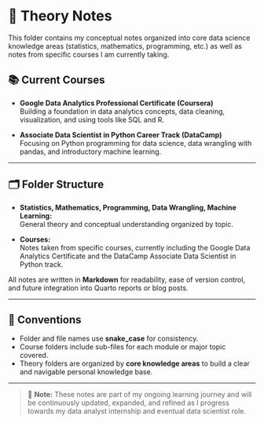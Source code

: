 # 🧠 Theory Notes

This folder contains my conceptual notes organized into core data science knowledge areas (statistics, mathematics, programming, etc.) as well as notes from specific courses I am currently taking.

## 📚 Current Courses

- **Google Data Analytics Professional Certificate (Coursera)**  
  Building a foundation in data analytics concepts, data cleaning, visualization, and using tools like SQL and R.

- **Associate Data Scientist in Python Career Track (DataCamp)**  
  Focusing on Python programming for data science, data wrangling with pandas, and introductory machine learning.

---

## 🗂️ Folder Structure

- **Statistics, Mathematics, Programming, Data Wrangling, Machine Learning:**  
  General theory and conceptual understanding organized by topic.

- **Courses:**  
  Notes taken from specific courses, currently including the Google Data Analytics Certificate and the DataCamp Associate Data Scientist in Python track.

All notes are written in **Markdown** for readability, ease of version control, and future integration into Quarto reports or blog posts.

---

## 🔖 Conventions

- Folder and file names use **snake_case** for consistency.  
- Course folders include sub-files for each module or major topic covered.  
- Theory folders are organized by **core knowledge areas** to build a clear and navigable personal knowledge base.

---

> 📌 **Note:** These notes are part of my ongoing learning journey and will be continuously updated, expanded, and refined as I progress towards my data analyst internship and eventual data scientist role.
